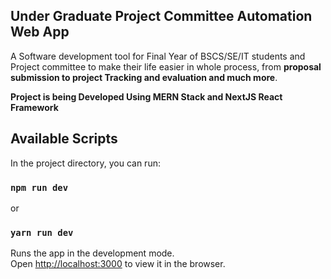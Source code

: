 ## Under Graduate Project Committee Automation Web App

A Software development tool for Final Year of BSCS/SE/IT students and Project committee to make their life easier in whole process, from **proposal submission to project Tracking and evaluation and much more**.

**Project is being Developed Using MERN Stack and NextJS React Framework**

## Available Scripts
In the project directory, you can run:

### `npm run dev`
or 
### `yarn run dev`

Runs the app in the development mode.<br>
Open [http://localhost:3000](http://localhost:3000) to view it in the browser.
